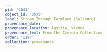 ```yaml
---
pid: '6041'
object_id: '3575'
label: Stream Through Farmland (Salzburg)
provenance_date:
provenance_location: Austria, Vienna
provenance_text: From the Czernin Collection
order: '1187'
collection: provenance
---
```


